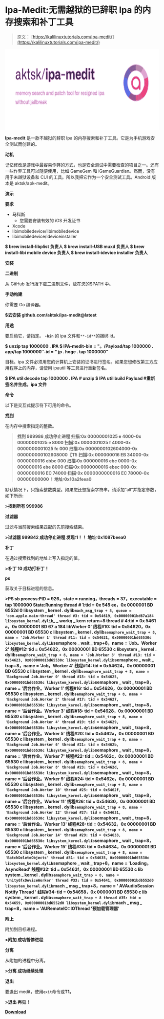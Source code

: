# Ipa-Medit:无需越狱的已辞职 Ipa 的内存搜索和补丁工具

> 原文： [https://kalilinuxtutorials.com/ipa-medit/](https://kalilinuxtutorials.com/ipa-medit/)

[![Ipa-Medit : Memory Search And Patch Tool For Resigned Ipa Without Jailbreak](img/144b31f4b6bb3431ff847c400880d1a4.png "Ipa-Medit : Memory Search And Patch Tool For Resigned Ipa Without Jailbreak")](https://1.bp.blogspot.com/-qb6pPVTW4yg/YOm-sLTBl5I/AAAAAAAAJ8g/sbEZLaKFnBw3ORM6f67BcaQpCYklDEQdQCLcBGAsYHQ/s728/download%2B%25281%2529.png)

**Ipa-medit** 是一款不越狱的辞职 Ipa 的内存搜索和补丁工具。它是为手机游戏安全测试而创建的。

**动机**

记忆修改是游戏中最容易作弊的方式，也是安全测试中需要检查的项目之一。还有一些作弊工具可以随便使用，比如 GameGem 和 iGameGuardian。然而，没有用于未越狱设备和 CUI 的工具。所以我把它作为一个安全测试工具。Android 版本是 aktsk/apk-medit。

**演示**

**要求**

*   马科斯
    *   您需要安装有效的 iOS 开发证书
*   Xcode
*   libimobiledevice/libimobiledevice
*   libimobiledevice/ideviceinstaller

**$ brew install–libplist 负责人
$ brew install–USB muxd 负责人
$ brew install–libi mobile device 负责人
$ brew install–idevice installer 负责人**

**安装**

**二进制**

从 GitHub 发行版下载二进制文件，放在您的$PATH 中。

**手动构建**

你需要 Go 编译器。

**$去安装 github.com/aktsk/ipa-medit@latest**

**用途**

要启动它，请指定。 **`-bin`** 的 ipa 文件和`**-id**`的捆绑 id。

**$ unzip tap 1000000 . IPA
$ IPA-medit-bin = "。/Payload/tap 1000000 . app/tap 1000000″-id = " jp . hoge . tap 1000000″**

目标。ipa 文件必须用您的计算机上安装的证书进行签名。如果您想修改第三方应用程序上的内存，请使用 ipautil 等工具进行重新签名。

**$ IPA util decode tap 1000000 . IPA # unzip
$ IPA util build Payload #重新签名并生成。ipa 文件**

**命令**

以下是交互式提示符下可用的命令。

**找到**

在内存中搜索指定的整数。

>**找到 999986
成功停止进程
扫描:0x 00000001025 e 4000-0x 00000001025 e 8000
扫描:0x 0000001025 f 4000-0x 0000000001025 fc 000
扫描:0x 0000000102604000-0x 000000000102608000【T5
扫描:0x 000000016 EB 34000-0x 0000000016 ebbc 000
扫描:0x 000000016 ebc 0000-0x 000000016 ebe 8000
扫描:0x 0000000016 ebec 000-0x 0000000016 EC 74000
扫描:0x 0000000000016 EC 78000-0x 00000000000！
地址:0x10a2feea0**

默认情况下，只搜索整数类型。如果您还想搜索字符串，请添加“all”并指定参数，如下所示:

**>找到所有 999986**

**过滤器**

过滤与当前搜索结果匹配的先前搜索结果。

**>过滤器 999842
成功停止进程
发现:1！！
地址:0x1087beea0**

**补丁**

在通过搜索找到的地址上写入指定的值。

**>补丁 10
成功打补丁！**

**ps**

获取关于目标进程的信息。

**>PS
sb process:PID = 926，state = running，threads = 37，executable = tap 1000000
State:Running
thread # 1:tid = 0x 545 ee，0x 0000001 BD 6552d 0 libsystem _ kernel . dylib`mach_msg_trap + 8, queue = 'com.apple.main-thread' thread #3: tid = 0x54619, 0x00000001bd67a184 libsystem_kernel.dylib`_ _ workq _ kern return+8
thread # 4:tid = 0x 5461 a，0x 00000001 BD 67 a 184 libWorker 0'
线程#10: tid = 0x54620，0x 00000001 BD 65530 c libsystem _ kernel . dylib`semaphore_wait_trap + 8, name = 'Job.Worker 1' thread #11: tid = 0x54621, 0x00000001bd65530c libsystem_kernel.dylib`semaphore _ wait _ trap+8，name = 'Job。Worker 2'
线程#12: tid = 0x54622，0x 00000001 BD 65530 c libsystem _ kernel . dylib`semaphore_wait_trap + 8, name = 'Job.Worker 3' thread #13: tid = 0x54623, 0x00000001bd65530c libsystem_kernel.dylib`semaphore _ wait _ trap+8，name = 'Job。Worker 4'
线程#14: tid = 0x54624，0x 00000001 BD 65530 c libsystem _ kernel . dylib`semaphore_wait_trap + 8, name = 'Background Job.Worker 0' thread #15: tid = 0x54625, 0x00000001bd65530c libsystem_kernel.dylib`semaphore _ wait _ trap+8，name = '后台作业。Worker 1'
线程#16: tid = 0x54626，0x 00000001 BD 65530 c libsystem _ kernel . dylib`semaphore_wait_trap + 8, name = 'Background Job.Worker 2' thread #17: tid = 0x54627, 0x00000001bd65530c libsystem_kernel.dylib`semaphore _ wait _ trap+8，name = '后台作业。Worker 3'
线程#18: tid = 0x54628，0x 00000001 BD 65530 c libsystem _ kernel . dylib`semaphore_wait_trap + 8, name = 'Background Job.Worker 4' thread #19: tid = 0x54629, 0x00000001bd65530c libsystem_kernel.dylib`semaphore _ wait _ trap+8，name = '后台作业。Worker 5'
线程#20: tid = 0x5462a，0x 00000001 BD 65530 c libsystem _ kernel . dylib`semaphore_wait_trap + 8, name = 'Background Job.Worker 6' thread #21: tid = 0x5462b, 0x00000001bd65530c libsystem_kernel.dylib`semaphore _ wait _ trap+8，name = '后台作业。Worker 7'
线程#22: tid = 0x5462c，0x 00000001 BD 65530 c libsystem _ kernel . dylib`semaphore_wait_trap + 8, name = 'Background Job.Worker 8' thread #23: tid = 0x5462d, 0x00000001bd65530c libsystem_kernel.dylib`semaphore _ wait _ trap+8，name = '后台作业。Worker 9'
线程#24: tid = 0x5462e，0x 00000001 BD 65530 c libsystem _ kernel . dylib`semaphore_wait_trap + 8, name = 'Background Job.Worker 10' thread #25: tid = 0x5462f, 0x00000001bd65530c libsystem_kernel.dylib`semaphore _ wait _ trap+8，name = '后台作业。Worker 11'
线程#26: tid = 0x54630，0x 00000001 BD 65530 c libsystem _ kernel . dylib`semaphore_wait_trap + 8, name = 'Background Job.Worker 12' thread #27: tid = 0x54631, 0x00000001bd65530c libsystem_kernel.dylib`semaphore _ wait _ trap+8，name = '后台作业。Worker 13'
线程#28: tid = 0x54632，0x 00000001 BD 65530 c libsystem _ kernel . dylib`semaphore_wait_trap + 8, name = 'Background Job.Worker 14' thread #29: tid = 0x54633, 0x00000001bd65530c libsystem_kernel.dylib`semaphore _ wait _ trap+8，name = '后台作业。Worker 15'
线程#30: tid = 0x54634，0x 00000001 BD 65530 c libsystem _ kernel . dylib`semaphore_wait_trap + 8, name = 'BatchDeleteObjects' thread #31: tid = 0x54635, 0x00000001bd65530c libsystem_kernel.dylib`semaphore _ wait _ trap+8，name = 'Loading。AsyncRead'
线程#32: tid = 0x5463f，0x 00000001 BD 65530 c lib system _ kernel . dylib`semaphore_wait_trap + 8, name = 'UnityGfxDeviceWorker' thread #33: tid = 0x54641, 0x00000001bd6552d0 libsystem_kernel.dylib`mach _ msg _ trap+8，name = ' AVAudioSession Notify Thread '
线程#34: tid = 0x54658，0x 0000001 BD 65530 c lib system _ kernel . dylib`semaphore_wait_trap + 8 thread #35: tid = 0x54659, 0x00000001bd6552d0 libsystem_kernel.dylib`mach _ msg _ trap+8，name = 'AURemoteIO::IOThread '预加载管理器'**

**附上**

附加到目标进程。

**>附加
成功暂停进程**

**分离**

从附加的进程中分离。

**>分离
成功继续处理**

**退出**

要退出 medit，使用`exit`命令或**T1。**

**>退出
再见！**

[**Download**](https://github.com/aktsk/ipa-medit)